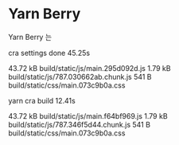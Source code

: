 # Yarn Berry
Yarn Berry 는 

cra settings done 45.25s





43.72 kB  build/static/js/main.295d092d.js
1.79 kB   build/static/js/787.030662ab.chunk.js
541 B     build/static/css/main.073c9b0a.css


yarn cra build 12.41s

43.72 kB  build/static/js/main.f64bf969.js
1.79 kB   build/static/js/787.346f5d44.chunk.js
541 B     build/static/css/main.073c9b0a.css
